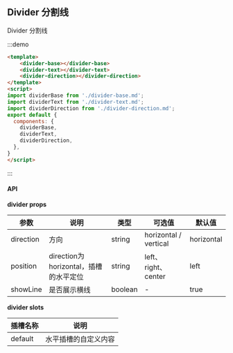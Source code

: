 ## Divider 分割线

Divider 分割线

:::demo

```html
<template>
    <divider-base></divider-base>
    <divider-text></divider-text>
    <divider-direction></divider-direction>
</template>
<script>
import dividerBase from './divider-base.md';
import dividerText from './divider-text.md';
import dividerDirection from './divider-direction.md';
export default {
  components: {
    dividerBase,
    dividerText,
    dividerDirection,
  },
}
</script>
```
:::


#### API

**divider props**

| 参数      | 说明          | 类型      | 可选值                           | 默认值  |
|---------- |-------------- |---------- |--------------------------------  |-------- |
| direction| 方向 | string | horizontal / vertical | horizontal |
| position | direction为horizontal，插槽的水平定位 | string | left、right、center | left |
| showLine | 是否展示横线 | boolean | - | true |


**divider slots**

| 插槽名称 | 说明 | 
|---------- |-------- |
| default | 水平插槽的自定义内容 |


